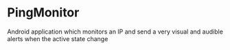 PingMonitor
===========

Android application which monitors an IP and send a very visual and audible alerts when the active state change
